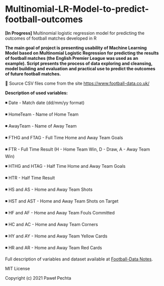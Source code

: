 # Multinomial-LR-Model-to-predict-football-outcomes
**[In Progress]** Multinomial logistic regression model for predicting the outcomes of football matches developed in R

**The main goal of project is presenting usability of Machine Learning Model based on Multinomial Logistic Regression for predicting the results of football matches (the English Premier League was used as an example). Script presents the process of data exploring and cleansing, model building and evaluation and practical use to predict the outcomes of future football matches.**

🔸 Source CSV files come from the site https://www.football-data.co.uk/

**Description of used variables:**

◾ Date - Match date (dd/mm/yy format)

◾ HomeTeam - Name of Home Team

◾ AwayTeam - Name of Away Team

◾ FTHG and FTAG - Full Time Home and Away Team Goals

◾ FTR - Full Time Result (H - Home Team Win, D - Draw, A - Away Team Win)

◾ HTHG and HTAG - Half Time Home and Away Team Goals

◾ HTR - Half Time Result

◾ HS and AS - Home and Away Team Shots

◾ HST and AST - Home and Away Team Shots on Target

◾ HF and AF - Home and Away Team Fouls Committed

◾ HC and AC - Home and Away Team Corners

◾ HY and AY - Home and Away Team Yellow Cards

◾ HR and AR - Home and Away Team Red Cards

Full description of variables and dataset available at [Football-Data Notes](https://www.football-data.co.uk/notes.txt).


MIT License

Copyright (c) 2021 Paweł Pechta
